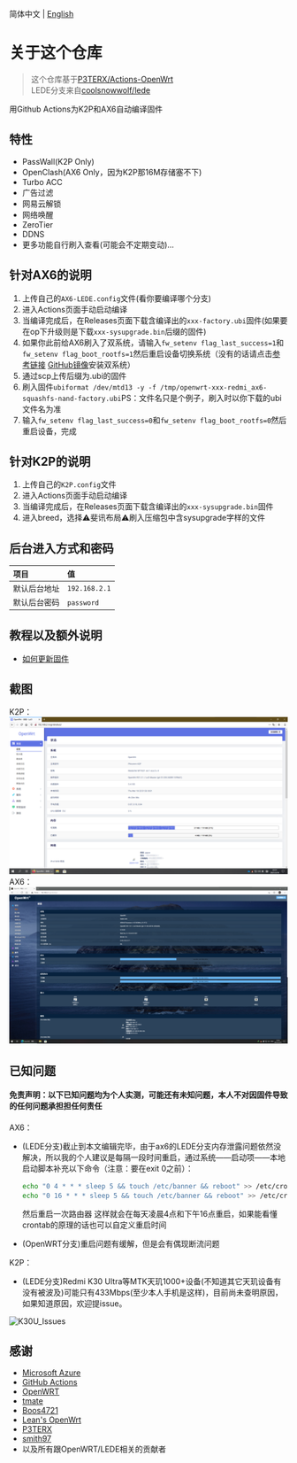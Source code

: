 简体中文 | [English](./README.en-US.md)

# 关于这个仓库

> 这个仓库基于[P3TERX/Actions-OpenWrt](https://github.com/P3TERX/Actions-OpenWrt)<br>
> LEDE分支来自[coolsnowwolf/lede](https://github.com/coolsnowwolf/lede)<br>

用Github Actions为K2P和AX6自动编译固件

## 特性

* PassWall(K2P Only)
* OpenClash(AX6 Only，因为K2P那16M存储塞不下)
* Turbo ACC
* 广告过滤
* 网易云解锁
* 网络唤醒
* ZeroTier
* DDNS
* 更多功能自行刷入查看(可能会不定期变动)...

## 针对AX6的说明

1. 上传自己的`AX6-LEDE.config`文件(看你要编译哪个分支)
2. 进入Actions页面手动启动编译
3. 当编译完成后，在Releases页面下载含编译出的`xxx-factory.ubi`固件(如果要在op下升级则是下载`xxx-sysupgrade.bin`后缀的固件)
4. 如果你此前给AX6刷入了双系统，请输入`fw_setenv flag_last_success=1`和`fw_setenv flag_boot_rootfs=1`然后重启设备切换系统（没有的话请点击[参考链接](https://www.right.com.cn/forum/thread-6054985-1-1.html) [GitHub镜像](.gitbook/assets/ax6-dualsystm.md)安装双系统）
5. 通过scp上传后缀为.ubi的固件
6. 刷入固件`ubiformat /dev/mtd13 -y -f /tmp/openwrt-xxx-redmi_ax6-squashfs-nand-factory.ubi`PS：文件名只是个例子，刷入时以你下载的ubi文件名为准
7. 输入`fw_setenv flag_last_success=0`和`fw_setenv flag_boot_rootfs=0`然后重启设备，完成

## 针对K2P的说明

1. 上传自己的`K2P.config`文件
2. 进入Actions页面手动启动编译
3. 当编译完成后，在Releases页面下载含编译出的`xxx-sysupgrade.bin`固件
4. 进入breed，选择⚠️斐讯布局⚠️刷入压缩包中含sysupgrade字样的文件

## 后台进入方式和密码

   | 项目 | 值 |
   | :--- | :--- |
   | 默认后台地址 | `192.168.2.1` |
   | 默认后台密码 | `password` |

## 教程以及额外说明 <a id="tutorial"></a>

* [如何更新固件](tutorial/ru-he-geng-xin-gu-jian.md)

## 截图

K2P：
![luci\_admin\_status\_overview](.gitbook/assets/K2P-OP.png)
AX6：
![luci\_admin\_status\_overview](.gitbook/assets/AX6-OP.png)


## 已知问题
#### 免责声明：以下已知问题均为个人实测，可能还有未知问题，本人不对因固件导致的任何问题承担担任何责任
AX6：
* (LEDE分支)截止到本文编辑完毕，由于ax6的LEDE分支内存泄露问题依然没解决，所以我的个人建议是每隔一段时间重启，通过系统——启动项——本地启动脚本补充以下命令（注意：要在exit 0之前）：
   ```bash
   echo "0 4 * * * sleep 5 && touch /etc/banner && reboot" >> /etc/crontabs/root
   echo "0 16 * * * sleep 5 && touch /etc/banner && reboot" >> /etc/crontabs/root
   ```
   然后重启一次路由器 这样就会在每天凌晨4点和下午16点重启，如果能看懂crontab的原理的话也可以自定义重启时间
   
* (OpenWRT分支)重启问题有缓解，但是会有偶现断流问题

K2P：
* (LEDE分支)Redmi K30 Ultra等MTK天玑1000+设备(不知道其它天玑设备有没有被波及)可能只有433Mbps(至少本人手机是这样)，目前尚未查明原因，如果知道原因，欢迎提issue。

![K30U\_Issues](https://i.loli.net/2021/03/18/TsXa75gWvLr3wOI.jpg)

## 感谢

* [Microsoft Azure](https://azure.microsoft.com/)
* [GitHub Actions](https://github.com/features/actions)
* [OpenWRT](https://github.com/openwrt/openwrt)
* [tmate](https://github.com/tmate-io/tmate)
* [Boos4721](https://github.com/Boos4721)
* [Lean's OpenWrt](https://github.com/coolsnowwolf)
* [P3TERX](https://github.com/P3TERX)
* [smith97](https://www.right.com.cn/forum/thread-6054985-1-1.html)
* 以及所有跟OpenWRT/LEDE相关的贡献者
